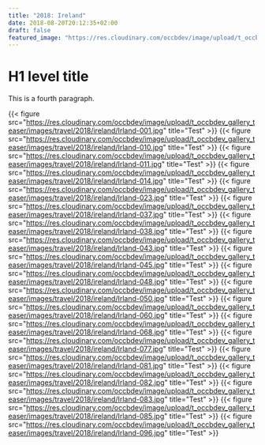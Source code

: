 ```yaml
---
title: "2018: Ireland"
date: 2018-08-20T20:12:35+02:00
draft: false
featured_image: "https://res.cloudinary.com/occbdev/image/upload/t_occbdev_gallery_teaser/images/travel/2018/ireland/Irland-048.jpg"
---
```


# H1 level title

This is a fourth paragraph.

{{< figure src="https://res.cloudinary.com/occbdev/image/upload/t_occbdev_gallery_teaser/images/travel/2018/ireland/Irland-001.jpg" title="Test" >}}
{{< figure src="https://res.cloudinary.com/occbdev/image/upload/t_occbdev_gallery_teaser/images/travel/2018/ireland/Irland-010.jpg" title="Test" >}}
{{< figure src="https://res.cloudinary.com/occbdev/image/upload/t_occbdev_gallery_teaser/images/travel/2018/ireland/Irland-011.jpg" title="Test" >}}
{{< figure src="https://res.cloudinary.com/occbdev/image/upload/t_occbdev_gallery_teaser/images/travel/2018/ireland/Irland-014.jpg" title="Test" >}}
{{< figure src="https://res.cloudinary.com/occbdev/image/upload/t_occbdev_gallery_teaser/images/travel/2018/ireland/Irland-023.jpg" title="Test" >}}
{{< figure src="https://res.cloudinary.com/occbdev/image/upload/t_occbdev_gallery_teaser/images/travel/2018/ireland/Irland-037.jpg" title="Test" >}}
{{< figure src="https://res.cloudinary.com/occbdev/image/upload/t_occbdev_gallery_teaser/images/travel/2018/ireland/Irland-038.jpg" title="Test" >}}
{{< figure src="https://res.cloudinary.com/occbdev/image/upload/t_occbdev_gallery_teaser/images/travel/2018/ireland/Irland-043.jpg" title="Test" >}}
{{< figure src="https://res.cloudinary.com/occbdev/image/upload/t_occbdev_gallery_teaser/images/travel/2018/ireland/Irland-045.jpg" title="Test" >}}
{{< figure src="https://res.cloudinary.com/occbdev/image/upload/t_occbdev_gallery_teaser/images/travel/2018/ireland/Irland-048.jpg" title="Test" >}}
{{< figure src="https://res.cloudinary.com/occbdev/image/upload/t_occbdev_gallery_teaser/images/travel/2018/ireland/Irland-050.jpg" title="Test" >}}
{{< figure src="https://res.cloudinary.com/occbdev/image/upload/t_occbdev_gallery_teaser/images/travel/2018/ireland/Irland-060.jpg" title="Test" >}}
{{< figure src="https://res.cloudinary.com/occbdev/image/upload/t_occbdev_gallery_teaser/images/travel/2018/ireland/Irland-068.jpg" title="Test" >}}
{{< figure src="https://res.cloudinary.com/occbdev/image/upload/t_occbdev_gallery_teaser/images/travel/2018/ireland/Irland-077.jpg" title="Test" >}}
{{< figure src="https://res.cloudinary.com/occbdev/image/upload/t_occbdev_gallery_teaser/images/travel/2018/ireland/Irland-081.jpg" title="Test" >}}
{{< figure src="https://res.cloudinary.com/occbdev/image/upload/t_occbdev_gallery_teaser/images/travel/2018/ireland/Irland-082.jpg" title="Test" >}}
{{< figure src="https://res.cloudinary.com/occbdev/image/upload/t_occbdev_gallery_teaser/images/travel/2018/ireland/Irland-083.jpg" title="Test" >}}
{{< figure src="https://res.cloudinary.com/occbdev/image/upload/t_occbdev_gallery_teaser/images/travel/2018/ireland/Irland-085.jpg" title="Test" >}}
{{< figure src="https://res.cloudinary.com/occbdev/image/upload/t_occbdev_gallery_teaser/images/travel/2018/ireland/Irland-096.jpg" title="Test" >}}